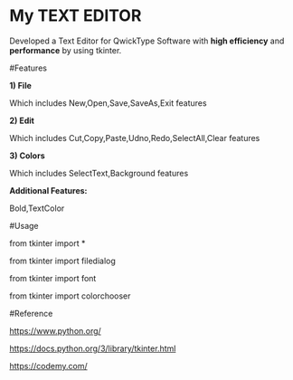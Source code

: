 


# My TEXT EDITOR

Developed a Text Editor for QwickType Software with **high efficiency** and **performance** by using tkinter.  


#Features


**1) File**

Which includes New,Open,Save,SaveAs,Exit features


**2) Edit**

Which includes Cut,Copy,Paste,Udno,Redo,SelectAll,Clear features


**3) Colors**

Which includes SelectText,Background features


**Additional Features:**

Bold,TextColor


#Usage

from tkinter import *

from tkinter import filedialog

from tkinter import font

from tkinter import colorchooser


#Reference

https://www.python.org/

https://docs.python.org/3/library/tkinter.html

https://codemy.com/


